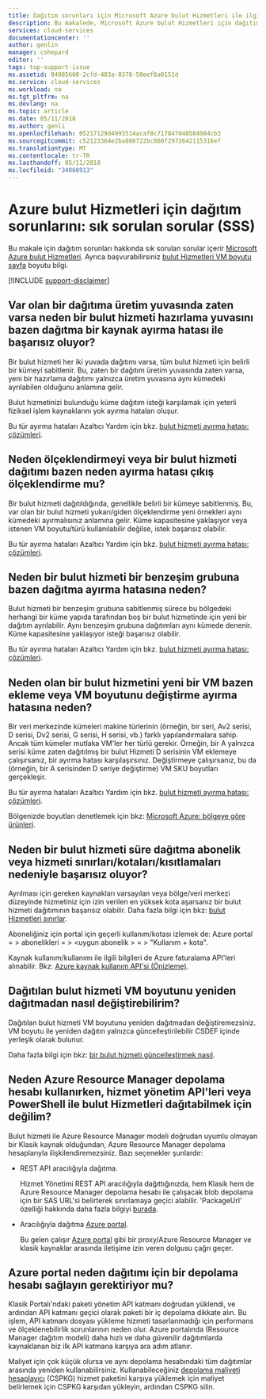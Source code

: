 ```yaml
---
title: Dağıtım sorunları için Microsoft Azure bulut Hizmetleri ile ilgili SSS | Microsoft Docs
description: Bu makalede, Microsoft Azure bulut Hizmetleri için dağıtım hakkında sık sorulan sorular listelenmektedir.
services: cloud-services
documentationcenter: ''
author: genlin
manager: cshepard
editor: ''
tags: top-support-issue
ms.assetid: 84985660-2cfd-483a-8378-50eef6a0151d
ms.service: cloud-services
ms.workload: na
ms.tgt_pltfrm: na
ms.devlang: na
ms.topic: article
ms.date: 05/11/2018
ms.author: genli
ms.openlocfilehash: 05217129d4993514acaf8c717847040584984cb3
ms.sourcegitcommit: c52123364e2ba086722bc860f2972642115316ef
ms.translationtype: MT
ms.contentlocale: tr-TR
ms.lasthandoff: 05/11/2018
ms.locfileid: "34068913"
---
```

# <a name="deployment-issues-for-azure-cloud-services-frequently-asked-questions-faqs"></a>Azure bulut Hizmetleri için dağıtım sorunlarını: sık sorulan sorular (SSS)

Bu makale için dağıtım sorunları hakkında sık sorulan sorular içerir [Microsoft Azure bulut Hizmetleri](https://azure.microsoft.com/services/cloud-services). Ayrıca başvurabilirsiniz [bulut Hizmetleri VM boyutu sayfa](cloud-services-sizes-specs.md) boyutu bilgi.

[!INCLUDE [support-disclaimer](../../includes/support-disclaimer.md)]

## <a name="why-does-deploying-a-cloud-service-to-the-staging-slot-sometimes-fail-with-a-resource-allocation-error-if-there-is-already-an-existing-deployment-in-the-production-slot"></a>Var olan bir dağıtıma üretim yuvasında zaten varsa neden bir bulut hizmeti hazırlama yuvasını bazen dağıtma bir kaynak ayırma hatası ile başarısız oluyor?
Bir bulut hizmeti her iki yuvada dağıtımı varsa, tüm bulut hizmeti için belirli bir kümeyi sabitlenir. Bu, zaten bir dağıtım üretim yuvasında zaten varsa, yeni bir hazırlama dağıtımı yalnızca üretim yuvasına aynı kümedeki ayrılabilen olduğunu anlamına gelir.

Bulut hizmetinizi bulunduğu küme dağıtım isteği karşılamak için yeterli fiziksel işlem kaynaklarını yok ayırma hataları oluşur.

Bu tür ayırma hataları Azaltıcı Yardım için bkz. [bulut hizmeti ayırma hatası: çözümleri](cloud-services-allocation-failures.md#solutions).

## <a name="why-does-scaling-up-or-scaling-out-a-cloud-service-deployment-sometimes-result-in-allocation-failure"></a>Neden ölçeklendirmeyi veya bir bulut hizmeti dağıtımı bazen neden ayırma hatası çıkış ölçeklendirme mu?
Bir bulut hizmeti dağıtıldığında, genellikle belirli bir kümeye sabitlenmiş. Bu, var olan bir bulut hizmeti yukarı/giden ölçeklendirme yeni örnekleri aynı kümedeki ayırmalısınız anlamına gelir. Küme kapasitesine yaklaşıyor veya istenen VM boyutu/türü kullanılabilir değilse, istek başarısız olabilir.

Bu tür ayırma hataları Azaltıcı Yardım için bkz. [bulut hizmeti ayırma hatası: çözümleri](cloud-services-allocation-failures.md#solutions).

## <a name="why-does-deploying-a-cloud-service-into-an-affinity-group-sometimes-result-in-allocation-failure"></a>Neden bir bulut hizmeti bir benzeşim grubuna bazen dağıtma ayırma hatasına neden?
Bulut hizmeti bir benzeşim grubuna sabitlenmiş sürece bu bölgedeki herhangi bir küme yapıda tarafından boş bir bulut hizmetinde için yeni bir dağıtım ayrılabilir. Aynı benzeşim grubuna dağıtımları aynı kümede denenir. Küme kapasitesine yaklaşıyor isteği başarısız olabilir.

Bu tür ayırma hataları Azaltıcı Yardım için bkz. [bulut hizmeti ayırma hatası: çözümleri](cloud-services-allocation-failures.md#solutions).

## <a name="why-does-changing-vm-size-or-adding-a-new-vm-to-an-existing-cloud-service-sometimes-result-in-allocation-failure"></a>Neden olan bir bulut hizmetini yeni bir VM bazen ekleme veya VM boyutunu değiştirme ayırma hatasına neden?
Bir veri merkezinde kümeleri makine türlerinin (örneğin, bir seri, Av2 serisi, D serisi, Dv2 serisi, G serisi, H serisi, vb.) farklı yapılandırmalara sahip. Ancak tüm kümeler mutlaka VM'ler her türlü gerekir. Örneğin, bir A yalnızca serisi küme zaten dağıtılmış bir bulut Hizmeti D serisinin VM eklemeye çalışırsanız, bir ayırma hatası karşılaşırsınız. Değiştirmeye çalışırsanız, bu da (örneğin, bir A serisinden D seriye değiştirme) VM SKU boyutları gerçekleşir.

Bu tür ayırma hataları Azaltıcı Yardım için bkz. [bulut hizmeti ayırma hatası: çözümleri](cloud-services-allocation-failures.md#solutions).

Bölgenizde boyutları denetlemek için bkz: [Microsoft Azure: bölgeye göre ürünleri](https://azure.microsoft.com/regions/services).

## <a name="why-does-deploying-a-cloud-service-sometime-fail-due-to-limitsquotasconstraints-on-my-subscription-or-service"></a>Neden bir bulut hizmeti süre dağıtma abonelik veya hizmeti sınırları/kotaları/kısıtlamaları nedeniyle başarısız oluyor?
Ayrılması için gereken kaynakları varsayılan veya bölge/veri merkezi düzeyinde hizmetiniz için izin verilen en yüksek kota aşarsanız bir bulut hizmeti dağıtımının başarısız olabilir. Daha fazla bilgi için bkz: [bulut Hizmetleri sınırlar](../azure-subscription-service-limits.md#cloud-services-limits).

Aboneliğiniz için portal için geçerli kullanım/kotası izlemek de: Azure portal = > abonelikleri = > \<uygun abonelik > = > "Kullanım + kota".

Kaynak kullanım/kullanımı ile ilgili bilgileri de Azure faturalama API'leri alınabilir. Bkz: [Azure kaynak kullanım API'si (Önizleme)](../billing/billing-usage-rate-card-overview.md#azure-resource-usage-api-preview).

## <a name="how-can-i-change-the-size-of-a-deployed-cloud-service-vm-without-redeploying-it"></a>Dağıtılan bulut hizmeti VM boyutunu yeniden dağıtmadan nasıl değiştirebilirim?
Dağıtılan bulut hizmeti VM boyutunu yeniden dağıtmadan değiştiremezsiniz. VM boyutu ile yeniden dağıtın yalnızca güncelleştirilebilir CSDEF içinde yerleşik olarak bulunur.

Daha fazla bilgi için bkz: [bir bulut hizmeti güncelleştirmek nasıl](cloud-services-update-azure-service.md).

## <a name="why-am-i-not-able-to-deploy-cloud-services-through-service-management-apis-or-powershell-when-using-azure-resource-manager-storage-account"></a>Neden Azure Resource Manager depolama hesabı kullanırken, hizmet yönetim API'leri veya PowerShell ile bulut Hizmetleri dağıtabilmek için değilim? 

Bulut hizmeti ile Azure Resource Manager modeli doğrudan uyumlu olmayan bir Klasik kaynak olduğundan, Azure Resource Manager depolama hesaplarıyla ilişkilendiremezsiniz. Bazı seçenekler şunlardır: 
 
- REST API aracılığıyla dağıtma.

    Hizmet Yönetimi REST API aracılığıyla dağıttığınızda, hem Klasik hem de Azure Resource Manager depolama hesabı ile çalışacak blob depolama için bir SAS URL'si belirterek sınırlamaya geçici alabilir. 'PackageUrl' özelliği hakkında daha fazla bilgiyi [burada](https://msdn.microsoft.com/library/azure/ee460813.aspx).
  
- Aracılığıyla dağıtma [Azure portal](https://portal.azure.com).

    Bu gelen çalışır [Azure portal](https://portal.azure.com) gibi bir proxy/Azure Resource Manager ve klasik kaynaklar arasında iletişime izin veren dolgusu çağrı geçer. 
 
## <a name="why-does-azure-portal-require-me-to-provide-a-storage-account-for-deployment"></a>Azure portal neden dağıtımı için bir depolama hesabı sağlayın gerektiriyor mu? 

Klasik Portalı'ndaki paketi yönetim API katmanı doğrudan yüklendi, ve ardından API katmanı geçici olarak paketi bir iç depolama dikkate alın.  Bu işlem, API katmanı dosyası yükleme hizmeti tasarlanmadığı için performans ve ölçeklenebilirlik sorunlarının neden olur.  Azure portalında (Resource Manager dağıtım modeli) daha hızlı ve daha güvenilir dağıtımlarda kaynaklanan biz ilk API katmana karşıya ara adım atlanır. 

Maliyet için çok küçük olursa ve aynı depolama hesabındaki tüm dağıtımlar arasında yeniden kullanabilirsiniz. Kullanabileceğiniz [depolama maliyeti hesaplayıcı](https://azure.microsoft.com/pricing/calculator/#storage1) (CSPKG) hizmet paketini karşıya yüklemek için maliyet belirlemek için CSPKG karşıdan yükleyin, ardından CSPKG silin. 
